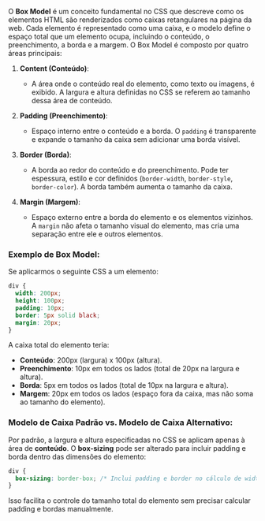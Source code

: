O **Box Model** é um conceito fundamental no CSS que descreve como os elementos HTML são renderizados como caixas retangulares na página da web. Cada elemento é representado como uma caixa, e o modelo define o espaço total que um elemento ocupa, incluindo o conteúdo, o preenchimento, a borda e a margem. O Box Model é composto por quatro áreas principais:

1. **Content (Conteúdo)**: 
   - A área onde o conteúdo real do elemento, como texto ou imagens, é exibido. A largura e altura definidas no CSS se referem ao tamanho dessa área de conteúdo.

2. **Padding (Preenchimento)**: 
   - Espaço interno entre o conteúdo e a borda. O `padding` é transparente e expande o tamanho da caixa sem adicionar uma borda visível.

3. **Border (Borda)**: 
   - A borda ao redor do conteúdo e do preenchimento. Pode ter espessura, estilo e cor definidos (`border-width`, `border-style`, `border-color`). A borda também aumenta o tamanho da caixa.

4. **Margin (Margem)**: 
   - Espaço externo entre a borda do elemento e os elementos vizinhos. A `margin` não afeta o tamanho visual do elemento, mas cria uma separação entre ele e outros elementos.

### Exemplo de Box Model:
Se aplicarmos o seguinte CSS a um elemento:
```css
div {
  width: 200px;
  height: 100px;
  padding: 10px;
  border: 5px solid black;
  margin: 20px;
}
```
A caixa total do elemento teria:
- **Conteúdo**: 200px (largura) x 100px (altura).
- **Preenchimento**: 10px em todos os lados (total de 20px na largura e altura).
- **Borda**: 5px em todos os lados (total de 10px na largura e altura).
- **Margem**: 20px em todos os lados (espaço fora da caixa, mas não soma ao tamanho do elemento).

### Modelo de Caixa Padrão vs. Modelo de Caixa Alternativo:
Por padrão, a largura e altura especificadas no CSS se aplicam apenas à área de **conteúdo**. O **box-sizing** pode ser alterado para incluir padding e borda dentro das dimensões do elemento:

```css
div {
  box-sizing: border-box; /* Inclui padding e border no cálculo de width e height */
}
```

Isso facilita o controle do tamanho total do elemento sem precisar calcular padding e bordas manualmente.